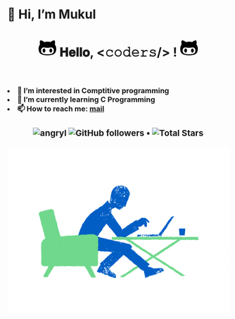 <h1>👋 Hi, I’m Mukul<h1/>
 <h1 align="center">
  <a target="_blank">
    <img src="https://github.com/muKul0099/muKul0099/blob/main/25471.png" width="40px" style="max-width:100%;">
  </a>
  𝐇𝐞𝐥𝐥𝐨, &lt;𝚌𝚘𝚍𝚎𝚛𝚜/&gt; !
  <a target="_blank">
    <img src="https://github.com/muKul0099/muKul0099/blob/main/25471.png" width="40px" />
  </a>
</h1>
<br/>
  <h3>
<li>👀 I’m interested in Comptitive programming<l/>
<li>🌱 I’m currently learning C Programming<l/>
<li>📫 How to reach me:  <a href="mailto: mukuldeep63@gmail.com">mail</a><l/>
<h3/>
 
 
 
<p align="center">  
  <img src="https://komarev.com/ghpvc/?username=angryl" alt="angryl" />
  <img alt="GitHub followers" src="https://img.shields.io/github/followers/angryl?label=Followers&style=social"> •   
  <img src="https://img.shields.io/github/stars/angryl?label=Stars" alt="Total Stars">
</p>

 <img src="https://github.com/muKul0099/muKul0099/blob/main/peopleworking.gif" align=right>
 
 
 
 



<br/>

<!---
muKul0099/muKul0099 is a ✨ special ✨ repository because its `README.md` (this file) appears on your GitHub profile.
You can click the Preview link to take a look at your changes.
--->
